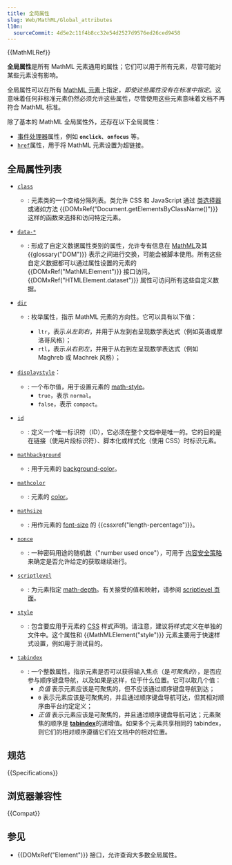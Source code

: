 ```yaml
---
title: 全局属性
slug: Web/MathML/Global_attributes
l10n:
  sourceCommit: 4d5e2c11f4b8cc32e54d2527d9576ed26ced9458
---
```


{{MathMLRef}}

**全局属性**是所有 MathML 元素通用的属性；它们可以用于所有元素，尽管可能对某些元素没有影响。

全局属性可以在所有 [MathML 元素](/zh-CN/docs/Web/MathML/Element)上指定，*即使这些属性没有在标准中指定*。这意味着任何非标准元素仍然必须允许这些属性，尽管使用这些元素意味着文档不再符合 MathML 标准。

除了基本的 MathML 全局属性外，还存在以下全局属性：

- [事件处理器](/zh-CN/docs/Web/Events/Event_handlers)属性，例如 **`onclick`**、**`onfocus`** 等。
- [`href`](/zh-CN/docs/Web/MathML/Global_attributes/href)属性，用于将 MathML 元素设置为超链接。

## 全局属性列表

- [`class`](/zh-CN/docs/Web/HTML/Global_attributes/class)
  - : 元素类的一个空格分隔列表。类允许 CSS 和 JavaScript 通过 [类选择器](/zh-CN/docs/Web/CSS/Class_selectors)或诸如方法 {{DOMxRef("Document.getElementsByClassName()")}} 这样的函数来选择和访问特定元素。
- [`data-*`](/zh-CN/docs/Web/HTML/Global_attributes/data-*)
  - : 形成了自定义数据属性类别的属性，允许专有信息在 [MathML](/zh-CN/docs/Web/MathML)及其 {{glossary("DOM")}} 表示之间进行交换，可能会被脚本使用。所有这些自定义数据都可以通过属性设置的元素的 {{DOMxRef("MathMLElement")}} 接口访问。{{DOMxRef("HTMLElement.dataset")}} 属性可访问所有这些自定义数据。
- [`dir`](/zh-CN/docs/Web/MathML/Global_attributes/dir)

  - : 枚举属性，指示 MathML 元素的方向性。它可以具有以下值：

    - `ltr`，表示*从左到右*，并用于从左到右呈现数学表达式（例如英语或摩洛哥风格）；
    - `rtl`，表示*从右到左*，并用于从右到左呈现数学表达式（例如 Maghreb 或 Machrek 风格）；

- [`displaystyle`](/zh-CN/docs/Web/MathML/Global_attributes/displaystyle)：
  - : 一个布尔值，用于设置元素的 [math-style](/zh-CN/docs/Web/CSS/math-style)。
    - `true`，表示 `normal`。
    - `false`，表示 `compact`。
- [`id`](/zh-CN/docs/Web/HTML/Global_attributes/id)
  - : 定义一个唯一标识符（ID），它必须在整个文档中是唯一的。它的目的是在链接（使用片段标识符）、脚本化或样式化（使用 CSS）时标识元素。
- [`mathbackground`](/zh-CN/docs/Web/MathML/Global_attributes/mathbackground)
  - : 用于元素的 [background-color](/zh-CN/docs/Web/CSS/background-color)。
- [`mathcolor`](/zh-CN/docs/Web/MathML/Global_attributes/mathcolor)
  - : 元素的 [color](/zh-CN/docs/Web/CSS/color)。
- [`mathsize`](/zh-CN/docs/Web/MathML/Global_attributes/mathsize)
  - : 用作元素的 [font-size](/zh-CN/docs/Web/CSS/font-size) 的 {{cssxref("length-percentage")}}。
- [`nonce`](/zh-CN/docs/Web/HTML/Global_attributes/nonce)
  - : 一种密码用途的随机数（"number used once"），可用于 [内容安全策略](/zh-CN/docs/Web/HTTP/CSP)来确定是否允许给定的获取继续进行。
- [`scriptlevel`](/zh-CN/docs/Web/MathML/Global_attributes/scriptlevel)
  - : 为元素指定 [math-depth](/zh-CN/docs/Web/CSS/math-depth)。有关接受的值和映射，请参阅 [scriptlevel 页面](/zh-CN/docs/Web/MathML/Global_attributes/scriptlevel#values)。
- [`style`](/zh-CN/docs/Web/HTML/Global_attributes/style)
  - : 包含要应用于元素的 [CSS](/zh-CN/docs/Web/CSS) 样式声明。请注意，建议将样式定义在单独的文件中。这个属性和 {{MathMLElement("style")}} 元素主要用于快速样式设置，例如用于测试目的。
- [`tabindex`](/zh-CN/docs/Web/HTML/Global_attributes/tabindex)
  - : 一个整数属性，指示元素是否可以获得输入焦点（是*可聚焦的*），是否应参与顺序键盘导航，以及如果是这样，位于什么位置。它可以取几个值：
    - *负值* 表示元素应该是可聚焦的，但不应该通过顺序键盘导航到达；
    - `0` 表示元素应该是可聚焦的，并且通过顺序键盘导航可达，但其相对顺序由平台约定定义；
    - *正值* 表示元素应该是可聚焦的，并且通过顺序键盘导航可达；元素聚焦的顺序是 [**tabindex**](#tabindex)的递增值。如果多个元素共享相同的 tabindex，则它们的相对顺序遵循它们在文档中的相对位置。

## 规范

{{Specifications}}

## 浏览器兼容性

{{Compat}}

## 参见

- {{DOMxRef("Element")}} 接口，允许查询大多数全局属性。
